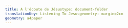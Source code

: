 ```yaml
---
title: A l'écoute de Jésustype: document-folder
translationKey: Listening To Jesusgeometry: margin=2cm
geometry: a4paper
---
```


